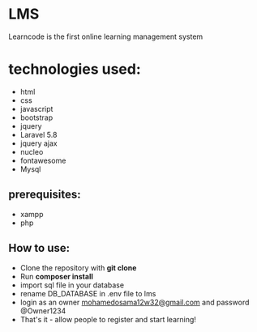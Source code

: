 # LMS
Learncode is the first online learning management system

# technologies used:
- html
- css
- javascript
- bootstrap
- jquery
- Laravel 5.8
- jquery ajax
- nucleo
- fontawesome
- Mysql 

## prerequisites:
- xampp 
- php

## How to use:
- Clone the repository with __git clone__
- Run __composer install__
- import sql file in your database
- rename DB_DATABASE in .env file to lms
- login as an owner mohamedosama12w32@gmail.com and password @Owner1234
- That's it - allow people to register and start learning!
